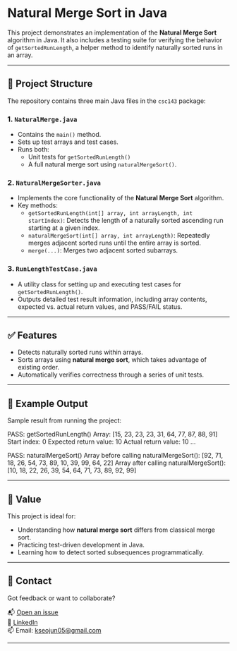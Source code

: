 # Natural Merge Sort in Java

This project demonstrates an implementation of the **Natural Merge Sort** algorithm in Java. It also includes a testing suite for verifying the behavior of `getSortedRunLength`, a helper method to identify naturally sorted runs in an array.

---

## 📁 Project Structure

The repository contains three main Java files in the `csc143` package:

### 1. `NaturalMerge.java`
- Contains the `main()` method.
- Sets up test arrays and test cases.
- Runs both:
  - Unit tests for `getSortedRunLength()`
  - A full natural merge sort using `naturalMergeSort()`.

### 2. `NaturalMergeSorter.java`
- Implements the core functionality of the **Natural Merge Sort** algorithm.
- Key methods:
  - `getSortedRunLength(int[] array, int arrayLength, int startIndex)`: Detects the length of a naturally sorted ascending run starting at a given index.
  - `naturalMergeSort(int[] array, int arrayLength)`: Repeatedly merges adjacent sorted runs until the entire array is sorted.
  - `merge(...)`: Merges two adjacent sorted subarrays.

### 3. `RunLengthTestCase.java`
- A utility class for setting up and executing test cases for `getSortedRunLength()`.
- Outputs detailed test result information, including array contents, expected vs. actual return values, and PASS/FAIL status.

---

## ✅ Features

- Detects naturally sorted runs within arrays.
- Sorts arrays using **natural merge sort**, which takes advantage of existing order.
- Automatically verifies correctness through a series of unit tests.

---

## 🧪 Example Output

Sample result from running the project:

PASS: getSortedRunLength()
Array: [15, 23, 23, 23, 31, 64, 77, 87, 88, 91]
Start index: 0
Expected return value: 10
Actual return value: 10
...

PASS: naturalMergeSort()
Array before calling naturalMergeSort(): [92, 71, 18, 26, 54, 73, 89, 10, 39, 99, 64, 22]
Array after calling naturalMergeSort(): [10, 18, 22, 26, 39, 54, 64, 71, 73, 89, 92, 99]


---

## 🧠 Value

This project is ideal for:
- Understanding how **natural merge sort** differs from classical merge sort.
- Practicing test-driven development in Java.
- Learning how to detect sorted subsequences programmatically.

---

## 🤝 Contact

Got feedback or want to collaborate?

📬 [Open an issue](https://github.com/SeojunKim05/Programming-natural-merge-sort/issues)  
💼 [LinkedIn](https://www.linkedin.com/in/seojun-kim-089b7b339)  
📫 Email: kseojun05@gmail.com

---

